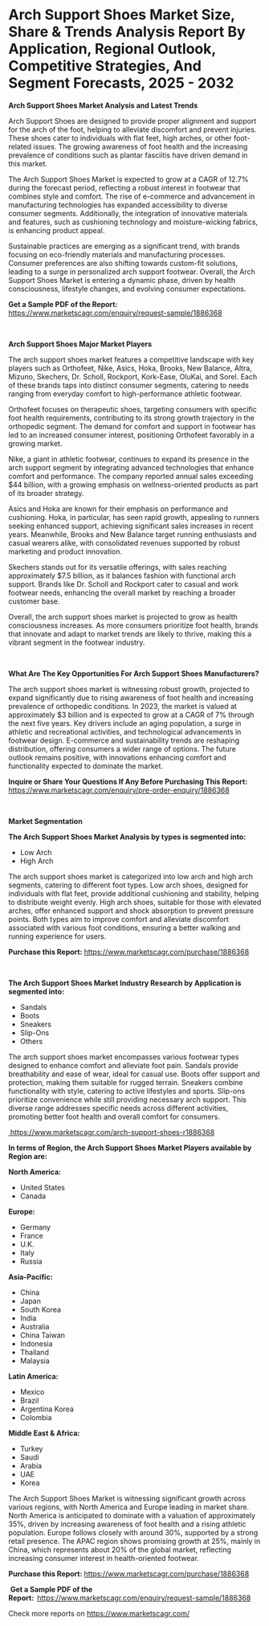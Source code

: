 <p><h1>Arch Support Shoes Market Size, Share & Trends Analysis Report By Application, Regional Outlook, Competitive Strategies, And Segment Forecasts, 2025 - 2032</h1></p><p><strong>Arch Support Shoes Market Analysis and Latest Trends</strong></p>
<p><p>Arch Support Shoes are designed to provide proper alignment and support for the arch of the foot, helping to alleviate discomfort and prevent injuries. These shoes cater to individuals with flat feet, high arches, or other foot-related issues. The growing awareness of foot health and the increasing prevalence of conditions such as plantar fasciitis have driven demand in this market.</p><p>The Arch Support Shoes Market is expected to grow at a CAGR of 12.7% during the forecast period, reflecting a robust interest in footwear that combines style and comfort. The rise of e-commerce and advancement in manufacturing technologies has expanded accessibility to diverse consumer segments. Additionally, the integration of innovative materials and features, such as cushioning technology and moisture-wicking fabrics, is enhancing product appeal.</p><p>Sustainable practices are emerging as a significant trend, with brands focusing on eco-friendly materials and manufacturing processes. Consumer preferences are also shifting towards custom-fit solutions, leading to a surge in personalized arch support footwear. Overall, the Arch Support Shoes Market is entering a dynamic phase, driven by health consciousness, lifestyle changes, and evolving consumer expectations.</p></p>
<p><strong>Get a Sample PDF of the Report:&nbsp;</strong> <a href="https://www.marketscagr.com/enquiry/request-sample/1886368?utm_campaign=2992&utm_medium=2&utm_source=Github&utm_content=ia&utm_term=05042025&utm_id=arch-support-shoes">https://www.marketscagr.com/enquiry/request-sample/1886368</a></p>
<p>&nbsp;</p>
<p><strong>Arch Support Shoes Major Market Players</strong></p>
<p><p>The arch support shoes market features a competitive landscape with key players such as Orthofeet, Nike, Asics, Hoka, Brooks, New Balance, Altra, Mizuno, Skechers, Dr. Scholl, Rockport, Kork-Ease, OluKai, and Sorel. Each of these brands taps into distinct consumer segments, catering to needs ranging from everyday comfort to high-performance athletic footwear.</p><p>Orthofeet focuses on therapeutic shoes, targeting consumers with specific foot health requirements, contributing to its strong growth trajectory in the orthopedic segment. The demand for comfort and support in footwear has led to an increased consumer interest, positioning Orthofeet favorably in a growing market.</p><p>Nike, a giant in athletic footwear, continues to expand its presence in the arch support segment by integrating advanced technologies that enhance comfort and performance. The company reported annual sales exceeding $44 billion, with a growing emphasis on wellness-oriented products as part of its broader strategy.</p><p>Asics and Hoka are known for their emphasis on performance and cushioning. Hoka, in particular, has seen rapid growth, appealing to runners seeking enhanced support, achieving significant sales increases in recent years. Meanwhile, Brooks and New Balance target running enthusiasts and casual wearers alike, with consolidated revenues supported by robust marketing and product innovation.</p><p>Skechers stands out for its versatile offerings, with sales reaching approximately $7.5 billion, as it balances fashion with functional arch support. Brands like Dr. Scholl and Rockport cater to casual and work footwear needs, enhancing the overall market by reaching a broader customer base.</p><p>Overall, the arch support shoes market is projected to grow as health consciousness increases. As more consumers prioritize foot health, brands that innovate and adapt to market trends are likely to thrive, making this a vibrant segment in the footwear industry.</p></p>
<p>&nbsp;</p>
<p><strong>What Are The Key Opportunities For Arch Support Shoes Manufacturers?</strong></p>
<p><p>The arch support shoes market is witnessing robust growth, projected to expand significantly due to rising awareness of foot health and increasing prevalence of orthopedic conditions. In 2023, the market is valued at approximately $3 billion and is expected to grow at a CAGR of 7% through the next five years. Key drivers include an aging population, a surge in athletic and recreational activities, and technological advancements in footwear design. E-commerce and sustainability trends are reshaping distribution, offering consumers a wider range of options. The future outlook remains positive, with innovations enhancing comfort and functionality expected to dominate the market.</p></p>
<p><strong>Inquire or Share Your Questions If Any Before Purchasing This Report:</strong> <a href="https://www.marketscagr.com/enquiry/pre-order-enquiry/1886368?utm_campaign=2992&utm_medium=2&utm_source=Github&utm_content=ia&utm_term=05042025&utm_id=arch-support-shoes">https://www.marketscagr.com/enquiry/pre-order-enquiry/1886368</a></p>
<p>&nbsp;</p>
<p><strong>Market Segmentation</strong></p>
<p><strong>The Arch Support Shoes Market Analysis by types is segmented into:</strong></p>
<p><ul><li>Low Arch</li><li>High Arch</li></ul></p>
<p><p>The arch support shoes market is categorized into low arch and high arch segments, catering to different foot types. Low arch shoes, designed for individuals with flat feet, provide additional cushioning and stability, helping to distribute weight evenly. High arch shoes, suitable for those with elevated arches, offer enhanced support and shock absorption to prevent pressure points. Both types aim to improve comfort and alleviate discomfort associated with various foot conditions, ensuring a better walking and running experience for users.</p></p>
<p><strong>Purchase this Report:&nbsp;</strong><a href="https://www.marketscagr.com/purchase/1886368?utm_campaign=2992&utm_medium=2&utm_source=Github&utm_content=ia&utm_term=05042025&utm_id=arch-support-shoes">https://www.marketscagr.com/purchase/1886368</a></p>
<p>&nbsp;</p>
<p><strong>The Arch Support Shoes Market Industry Research by Application is segmented into:</strong></p>
<p><ul><li>Sandals</li><li>Boots</li><li>Sneakers</li><li>Slip-Ons</li><li>Others</li></ul></p>
<p><p>The arch support shoes market encompasses various footwear types designed to enhance comfort and alleviate foot pain. Sandals provide breathability and ease of wear, ideal for casual use. Boots offer support and protection, making them suitable for rugged terrain. Sneakers combine functionality with style, catering to active lifestyles and sports. Slip-ons prioritize convenience while still providing necessary arch support. This diverse range addresses specific needs across different activities, promoting better foot health and overall comfort for consumers.</p></p>
<p><a href="https://www.marketscagr.com/arch-support-shoes-r1886368?utm_campaign=2992&utm_medium=2&utm_source=Github&utm_content=ia&utm_term=05042025&utm_id=arch-support-shoes">&nbsp;https://www.marketscagr.com/arch-support-shoes-r1886368</a></p>
<p><strong>In terms of Region, the Arch Support Shoes Market Players available by Region are:</strong></p>
<p>
    <p> <strong> North America: </strong>
        <ul>
            <li>United States</li>
            <li>Canada</li>
        </ul>
        </p> 
    <p> <strong> Europe: </strong>
        <ul>
            <li>Germany</li>
            <li>France</li>
            <li>U.K.</li>
            <li>Italy</li>
            <li>Russia</li>
        </ul>
        </p> 
    <p> <strong> Asia-Pacific: </strong>
        <ul>
            <li>China</li>
            <li>Japan</li>
            <li>South Korea</li>
            <li>India</li>
            <li>Australia</li>
            <li>China Taiwan</li>
            <li>Indonesia</li>
            <li>Thailand</li>
            <li>Malaysia</li>
        </ul>
        </p> 
    <p> <strong> Latin America: </strong>
        <ul>
            <li>Mexico</li>
            <li>Brazil</li>
            <li>Argentina Korea</li>
            <li>Colombia</li>
        </ul>
        </p> 
    <p> <strong> Middle East & Africa: </strong>
        <ul>
            <li>Turkey</li>
            <li>Saudi</li>
            <li>Arabia</li>
            <li>UAE</li>
            <li>Korea</li>
        </ul>
    </p>
    </p>
<p><p>The Arch Support Shoes Market is witnessing significant growth across various regions, with North America and Europe leading in market share. North America is anticipated to dominate with a valuation of approximately 35%, driven by increasing awareness of foot health and a rising athletic population. Europe follows closely with around 30%, supported by a strong retail presence. The APAC region shows promising growth at 25%, mainly in China, which represents about 20% of the global market, reflecting increasing consumer interest in health-oriented footwear.</p></p>
<p><strong>Purchase this Report: </strong><a href="https://www.marketscagr.com/purchase/1886368?utm_campaign=2992&utm_medium=2&utm_source=Github&utm_content=ia&utm_term=05042025&utm_id=arch-support-shoes">https://www.marketscagr.com/purchase/1886368</a></p>
<p>&nbsp;<strong>Get a Sample PDF of the Report:&nbsp;&nbsp;</strong><a href="https://www.marketscagr.com/enquiry/request-sample/1886368?utm_campaign=2992&utm_medium=2&utm_source=Github&utm_content=ia&utm_term=05042025&utm_id=arch-support-shoes">https://www.marketscagr.com/enquiry/request-sample/1886368</a></p>
<p><strong></strong></p>
<p>Check more reports on <a href="https://www.marketscagr.com/?utm_campaign=2992&utm_medium=2&utm_source=Github&utm_content=ia&utm_term=05042025&utm_id=arch-support-shoes">https://www.marketscagr.com/</a></p>
